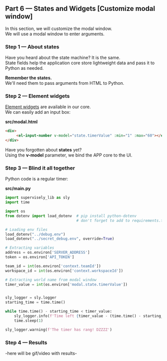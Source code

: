 
<div align="left" markdown>

## **Part 6 — States and Widgets [Customize modal window]**  

</div>  


In this section, we will customize the modal window.  
We will use a modal window to enter arguments.


### Step 1 — About states

Have you heard about the state machine? It is the same.  
State fields help the application core store lightweight data and pass it to Python as needed.

**Remember the states.**  
We'll need them to pass arguments from HTML to Python.


### Step 2 — Element widgets

[Element widgets](https://element.eleme.io/1.4/#/en-US/component/input-number) are available in our core.  
We can easily add an input box:



**src/modal.html**  
```HTML
<div>
     <el-input-number v-model="state.timerValue" :min="1" :max="60"></el-input-number>
</div>
```


Have you forgotten about **states** yet?  
Using the **v-model** parameter, we bind the APP core to the UI.

### Step 3 — Blind it all together

Python code is a regular timer:



**src/main.py**  
```python
import supervisely_lib as sly
import time

import os
from dotenv import load_dotenv  # pip install python-dotenv
                                # don't forget to add to requirements.txt!

# Loading env files
load_dotenv("../debug.env")
load_dotenv("../secret_debug.env", override=True)

# Extracting variables
address = os.environ['SERVER_ADDRESS']
token = os.environ['API_TOKEN']

team_id = int(os.environ['context.teamId'])
workspace_id = int(os.environ['context.workspaceId'])

# Extracting world name from modal window
timer_value = int(os.environ['modal.state.timerValue'])


sly_logger = sly.logger
starting_time = time.time()

while time.time() - starting_time < timer_value:
    sly_logger.info(f'Time left {timer_value - (time.time() - starting_time)}')
    time.sleep(1)

sly_logger.warning(f'The timer has rang! DZZZZ')
```


### Step 4 — Results

-here will be gif/video with results-
